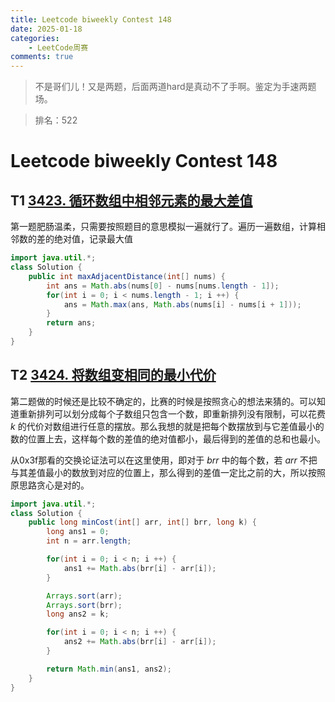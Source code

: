 ```yaml
---
title: Leetcode biweekly Contest 148
date: 2025-01-18
categories:
    - LeetCode周赛
comments: true
---
```


>不是哥们儿！又是两题，后面两道hard是真动不了手啊。鉴定为手速两题场。

>排名：522

<!-- more -->

# Leetcode biweekly Contest 148

## T1 [3423. 循环数组中相邻元素的最大差值](https://leetcode.cn/problems/maximum-difference-between-adjacent-elements-in-a-circular-array/description/)
第一题肥肠温柔，只需要按照题目的意思模拟一遍就行了。遍历一遍数组，计算相邻数的差的绝对值，记录最大值

```java
import java.util.*;
class Solution {
    public int maxAdjacentDistance(int[] nums) {
        int ans = Math.abs(nums[0] - nums[nums.length - 1]);
        for(int i = 0; i < nums.length - 1; i ++) {
            ans = Math.max(ans, Math.abs(nums[i] - nums[i + 1]));
        }
        return ans;
    }
}
```

## T2 [3424. 将数组变相同的最小代价](https://leetcode.cn/problems/minimum-cost-to-make-arrays-identical/?slug=maximum-difference-between-adjacent-elements-in-a-circular-array&region=local_v2)

第二题做的时候还是比较不确定的，比赛的时候是按照贪心的想法来猜的。可以知道重新排列可以划分成每个子数组只包含一个数，即重新排列没有限制，可以花费 $k$ 的代价对数组进行任意的摆放。那么我想的就是把每个数摆放到与它差值最小的数的位置上去，这样每个数的差值的绝对值都小，最后得到的差值的总和也最小。

从0x3f那看的交换论证法可以在这里使用，即对于 $brr$ 中的每个数，若 $arr$ 不把与其差值最小的数放到对应的位置上，那么得到的差值一定比之前的大，所以按照原思路贪心是对的。

```java
import java.util.*;
class Solution {
    public long minCost(int[] arr, int[] brr, long k) {
        long ans1 = 0;
        int n = arr.length;

        for(int i = 0; i < n; i ++) {
            ans1 += Math.abs(brr[i] - arr[i]);
        }

        Arrays.sort(arr);
        Arrays.sort(brr);
        long ans2 = k;

        for(int i = 0; i < n; i ++) {
            ans2 += Math.abs(brr[i] - arr[i]);
        }

        return Math.min(ans1, ans2);
    }
}
```